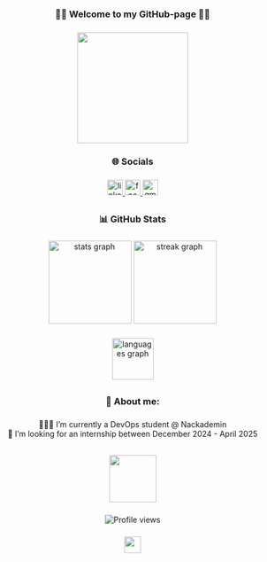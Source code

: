 <h3 align="center">🧍‍♂️ Welcome to my GitHub-page 👋🏻</h3>

###

<div align="center">
  <img height="200" src="https://user-images.githubusercontent.com/74038190/229223263-cf2e4b07-2615-4f87-9c38-e37600f8381a.gif"  />
</div>

###

<h3 align="center">🌐 Socials</h3>

###

<div align="center">
  <a href="https://www.linkedin.com/in/anton-lovgren/" target="_blank">
    <img src="https://img.shields.io/static/v1?message=LinkedIn&logo=linkedin&label=&color=0077B5&logoColor=white&labelColor=&style=for-the-badge" height="28" alt="linkedin logo"  />
  </a>
  <a href="https://www.facebook.com/anton.lovgren2/" target="_blank">
    <img src="https://img.shields.io/static/v1?message=Facebook&logo=facebook&label=&color=1877F2&logoColor=white&labelColor=&style=for-the-badge" height="28" alt="facebook logo"  />
  </a>
  <a href="mailto:anton@lovgren.dev" target="_blank">
    <img src="https://img.shields.io/static/v1?message=Mail&logo=gmail&label=&color=D14836&logoColor=&labelColor=&style=for-the-badge" height="28" alt="gmail logo"  />
  </a>
</div>

###

<h2 align="left"></h2>

###

<h3 align="center">📊 GitHub Stats</h3>

###

<div align="center">
  <img src="https://github-readme-stats.vercel.app/api?username=antonlovg&hide_title=true&hide_rank=true&show_icons=true&include_all_commits=true&count_private=false&disable_animations=false&theme=nord&locale=en&hide_border=true&order=1&custom_title=Stats" height="150" alt="stats graph"  />
  <img src="https://streak-stats.demolab.com?user=antonlovg&locale=en&mode=weekly&theme=nord&hide_border=true&border_radius=5&order=3" height="150" alt="streak graph"  />
</div>

###

<div align="center">
  <img src="https://github-readme-stats.vercel.app/api/top-langs?username=antonlovg&locale=en&hide_title=true&layout=compact&card_width=320&langs_count=5&theme=nord&hide_border=true&order=2" height="75" alt="languages graph"  />
</div>

###

<h2 align="left"></h2>

###

<h3 align="center">📖 About me:</h3>

###

<p align="center">👨🏻‍🎓 I’m currently a DevOps student @ Nackademin<br>👯 I’m looking for an internship between December 2024 - April 2025<br>

###

<h2 align="left"></h2>

###

<div align="center">
  <img height="85" src="https://user-images.githubusercontent.com/74038190/226127923-0e8b7792-7b3c-462b-951b-63c96ba1a5af.gif"  />
</div>

###

<p align="center">
  <img src="https://visitcount.itsvg.in/api?id=antonlovg&icon=1&color=0" alt="Profile views">
</p>

###

<div align="center">
  <img height="30" src="https://user-images.githubusercontent.com/74038190/212284087-bbe7e430-757e-4901-90bf-4cd2ce3e1852.gif"  />
</div>

###
